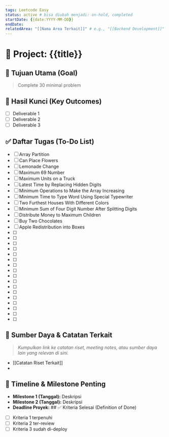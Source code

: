 ```yaml
---
tags: Leetcode Easy
status: active # bisa diubah menjadi: on-hold, completed
startDate: {{date:YYYY-MM-DD}}
endDate: 
relatedArea: "[[Nama Area Terkait]]" # e.g., "[[Backend Development]]"
---
```


# 🚀 Project: {{title}}

## 🎯 Tujuan Utama (Goal)
> Complete 30 minimal problem
> 

## 🔑 Hasil Kunci (Key Outcomes)
- [ ] Deliverable 1
- [ ] Deliverable 2
- [ ] Deliverable 3

## ✅ Daftar Tugas (To-Do List)
- [ ] Array Partition
- [ ] Can Place Flowers
- [ ] Lemonade Change
- [ ] Maximum 69 Number
- [ ] Maximum Units on a Truck
- [ ] Latest Time by Replacing Hidden Digits
- [ ] Minimum Operations to Make the Array Increasing
- [ ] Minimum Time to Type Word Using Special Typewriter
- [ ] Two Furthest Houses With Different Colors
- [ ] Minimum Sum of Four Digit Number After Splitting Digits
- [ ] Distribute Money to Maximum Children
- [ ] Buy Two Chocolates
- [ ] Apple Redistribution into Boxes
- [ ]  
- [ ] 
- [ ] 
- [ ] 
- [ ] 
- [ ] 
- [ ] 
- [ ] 
- [ ] 
- [ ] 
- [ ] 
- [ ] 
- [ ] 
- [ ] 
- [ ] 
- [ ] 
- [ ] 

## 🔗 Sumber Daya & Catatan Terkait
> *Kumpulkan link ke catatan riset, meeting notes, atau sumber daya lain yang relevan di sini.*
> 
- [[Catatan Riset Terkait]]
- 

## 📅 Timeline & Milestone Penting
- **Milestone 1 (Tanggal):** Deskripsi
- **Milestone 2 (Tanggal):** Deskripsi
- **Deadline Proyek:** ## ✅ Kriteria Selesai (Definition of Done)
- [ ] Kriteria 1 terpenuhi
- [ ] Kriteria 2 ter-review
- [ ] Kriteria 3 sudah di-deploy